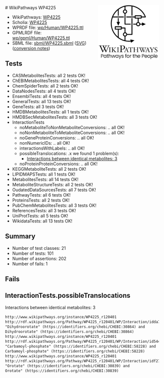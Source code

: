 <img style="float: right; width: 200px" src="../logo.png" />
# WikiPathways WP4225

* WikiPathways: [WP4225](https://identifiers.org/wikipathways:WP4225)
* Scholia: [WP4225](https://scholia.toolforge.org/wikipathways/WP4225)
* WPRDF file: [wp/Human/WP4225.ttl](../wp/Human/WP4225.ttl)
* GPMLRDF file: [wp/gpml/Human/WP4225.ttl](../wp/gpml/Human/WP4225.ttl)
* SBML file: [sbml/WP4225.sbml](../sbml/WP4225.sbml) ([SVG](../sbml/WP4225.svg)) ([conversion notes](../sbml/WP4225.txt))

## Tests
* CASMetabolitesTests: all 2 tests OK!
* ChEBIMetabolitesTests: all 4 tests OK!
* ChemSpiderTests: all 2 tests OK!
* DataNodesTests: all 4 tests OK!
* EnsemblTests: all 4 tests OK!
* GeneralTests: all 13 tests OK!
* GeneTests: all 3 tests OK!
* HMDBMetabolitesTests: all 1 tests OK!
* HMDBSecMetabolitesTests: all 3 tests OK!
* InteractionTests
    * noMetaboliteToNonMetaboliteConversions: .. all OK!
    * noNonMetaboliteToMetaboliteConversions: .. all OK!
    * noGeneProteinConversions: .. all OK!
    * nonNumericIDs: .. all OK!
    * interactionsWithLabels: .. all OK!
    * possibleTranslocations: .x we found 1 problem(s):
        * [Interactions between identical metabolites: 3](#d59038c6)
    * noProteinProteinConversions: .. all OK!
* KEGGMetaboliteTests: all 2 tests OK!
* LIPIDMAPSTests: all 1 tests OK!
* MetabolitesTests: all 14 tests OK!
* MetaboliteStructureTests: all 2 tests OK!
* OudatedDataSourcesTests: all 7 tests OK!
* PathwayTests: all 6 tests OK!
* ProteinsTests: all 2 tests OK!
* PubChemMetabolitesTests: all 3 tests OK!
* ReferencesTests: all 3 tests OK!
* UniProtTests: all 5 tests OK!
* WikidataTests: all 13 tests OK!


## Summary

* Number of test classes: 21
* Number of tests: 101
* Number of assertions: 202
* Number of fails: 1

## Fails

<a name="d59038c6" />

## InteractionTests.possibleTranslocations

Interactions between identical metabolites: 3
```
http://www.wikipathways.org/instance/WP4225_r120401 http://rdf.wikipathways.org/Pathway/WP4225_r120401/WP/Interaction/idda744d19 "Dihydroorotate" (https://identifiers.org/chebi/CHEBI:30864) and 
Dihydroorotate" (https://identifiers.org/chebi/CHEBI:30864)
http://www.wikipathways.org/instance/WP4225_r120401 http://rdf.wikipathways.org/Pathway/WP4225_r120401/WP/Interaction/id54491615 "Carbamoyl-phosphate" (https://identifiers.org/chebi/CHEBI:58228) and 
Carbamoyl-phosphate" (https://identifiers.org/chebi/CHEBI:58228)
http://www.wikipathways.org/instance/WP4225_r120401 http://rdf.wikipathways.org/Pathway/WP4225_r120401/WP/Interaction/idf276bd73 "Orotate" (https://identifiers.org/chebi/CHEBI:30839) and 
Orotate" (https://identifiers.org/chebi/CHEBI:30839)
```

